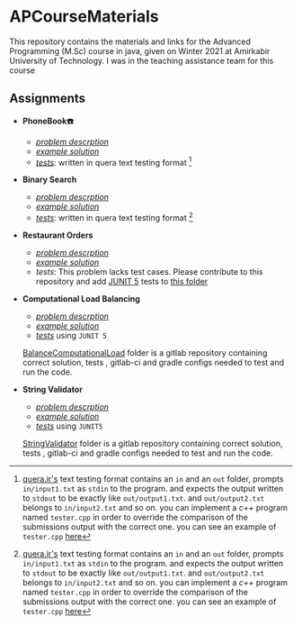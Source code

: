 # APCourseMaterials
This repository contains the materials and links for the Advanced Programming (M.Sc) course in java, given on Winter 2021 at Amirkabir University of Technology. I was in the teaching assistance team for this course

## Assignments

- **PhoneBook:phone:** 
    - *[problem descrption](/PhoneBook/description.md)*
    - *[example solution](/PhoneBook/solution/Main.java)*
    - *[tests](/PhoneBook/tests/)*: written in quera text testing format [^1]

- **Binary Search**

    - *[problem descrption](/BinarySearch/description.md)*
    - *[example solution](/BinarySearch/solution/Main.java)*
    - *[tests](/BinarySearch/tests/)*: written in quera text testing format [^1]


- **Restaurant Orders**

    - *[problem descrption](/RestaurantOrders/description.md)*
    - *[example solution](/RestaurantOrders/restaurant/)*
    - *tests*: This problem lacks test cases. Please contribute to this repository and add [JUNIT 5](https://github.com/junit-team/junit5) tests to [this folder](/RestaurantOrders/restaurant/test/)


- **Computational Load Balancing**
    - *[problem descrption](/BalanceComputationalLoad/description.md)*
    - *[example solution](/BalanceComputationalLoad/src/main/)*
    - *[tests](/BalanceComputationalLoad/src/test/)* using `JUNIT 5`

    [BalanceComputationalLoad](/BalanceComputationalLoad/) folder is a gitlab repository containing correct solution, tests , gitlab-ci and gradle configs needed to test and run the code.

- **String Validator**
    - *[problem descrption](/StringValidator/description.md)*
    - *[example solution](/StringValidator/src/main/)*
    - *[tests](/StringValidator/src/test/)* using `JUNIT5`

    [StringValidator](/StringValidator/) folder is a gitlab repository containing correct solution, tests , gitlab-ci and gradle configs needed to test and run the code.

[^1]: [quera.ir's](https://quera.ir) text testing format contains an `in` and an `out` folder, prompts `in/input1.txt` as `stdin` to the program. and expects the output written to `stdout` to be exactly like `out/output1.txt`. 
and `out/output2.txt` belongs to `in/input2.txt` and so on. you can implement a *c++* program named `tester.cpp` in order to override the comparison of the submissions output with the correct one. you can see an example of `tester.cpp` [here](./Phonebook/tests/tester.cpp)
</sup>